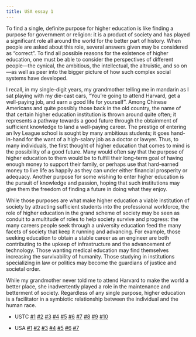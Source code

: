 ```yaml
---
title: USA essay 1
---
```


To find a single, definite purpose for higher education is like finding a purpose for government or religion: it is a product of society and has played a significant role all around the world for the better part of history. When people are asked about this role, several answers given may be considered as “correct”. To find all possible reasons for the existence of higher education, one must be able to consider the perspectives of different people—the cynical, the ambitious, the intellectual, the altruistic, and so on—as well as peer into the bigger picture of how such complex social systems have developed.

 I recall, in my single-digit years, my grandmother telling me in mandarin as I sat playing with my die-cast cars, “You’re going to attend Harvard, get a well-paying job, and earn a good life for yourself”. Among Chinese Americans and quite possibly those back in the old country, the name of that certain higher education institution is thrown around quite often; it represents a pathway towards a good future through the obtainment of sufficient knowledge to land a well-paying career. The prestige of entering an Ivy League school is sought by many ambitious students; it goes hand-in-hand for the want of a high-salary job as a doctor or lawyer. Thus, to many individuals, the first thought of higher education that comes to mind is the possibility of a good future. Many would often say that the purpose of higher education to them would be to fulfill their long-term goal of having enough money to support their family, or perhaps use that hard-earned money to live life as happily as they can under either financial prosperity or adequacy. Another purpose for some wishing to enter higher education is the pursuit of knowledge and passion, hoping that such institutions may give them the freedom of finding a future in doing what they enjoy.

 While those purposes are what make higher education a viable institution of society by attracting sufficient students into the professional workforce, the role of higher education in the grand scheme of society may be seen as conduit to a multitude of roles to help society survive and progress: the many careers people seek through a university education feed the many facets of society that keep it running and advancing. For example, those seeking education to obtain a stable career as an engineer are both contributing to the upkeep of infrastructure and the advancement of technology. Those wanting medical education may find themselves increasing the survivability of humanity. Those studying in institutions specializing in law or politics may become the guardians of justice and societal order.

 While my grandmother never told me to attend Harvard to make the world a better place, she inadvertently played a role in the maintenance and betterment of society. Regardless of any single purpose, higher education is a facilitator in a symbiotic relationship between the individual and the human race.

 - USTC [\#1](/utils/essays/ustc1) [\#2](/utils/essays/ustc2) [\#3](/utils/essays/ustc3) [\#4](/utils/essays/ustc4) [\#5](/utils/essays/ustc5) [\#6](/utils/essays/ustc6)  [\#7](/utils/essays/ustc7)  [\#8](/utils/essays/ustc8) [\#9](/utils/essays/ustc9) [\#10](/utils/essays/ustc10)

 - USA [\#1](/utils/essays/usa1) [\#2](/utils/essays/usa2) [\#3](/utils/essays/usa3) [\#4](/utils/essays/usa4) [\#5](/utils/essays/usa5) [\#6](/utils/essays/usa6) [\#7](/utils/essays/usa7)       
